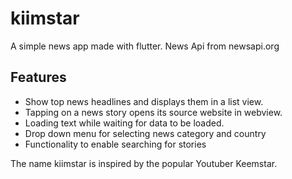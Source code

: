 # kiimstar

A simple news app made with flutter. News Api from newsapi.org


## Features
- Show top news headlines and displays them in a list view.
- Tapping on a news story opens its source website in webview.
- Loading text while waiting for data to be loaded.
- Drop down menu for selecting news category and country
- Functionality to enable searching for stories


The name kiimstar is inspired by the popular Youtuber Keemstar.
